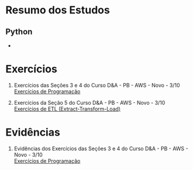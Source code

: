 # Resumo dos Estudos

## Python

-

# Exercícios

1. Exercícios das Seções 3 e 4 do Curso D&A - PB - AWS - Novo - 3/10\
   [Exercícios de Programação](exercicios/Exercicios%20de%20Programacao/README.md)

2. Exercícios da Seção 5 do Curso D&A - PB - AWS - Novo - 3/10\
   [Exercícios de ETL (Extract-Transform-Load)](exercicios/Exercicios%20ETL/README.md)

# Evidências

1. Evidências dos Exercícios das Seções 3 e 4 do Curso D&A - PB - AWS - Novo - 3/10\
   [Exercícios de Programação](evidencias/Exercicios%20de%20Programacao/)
